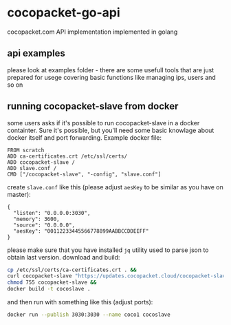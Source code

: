 # cocopacket-go-api
cocopacket.com API implementation implemented in golang

## api examples
please look at examples folder - there are some usefull tools that are just prepared for usege covering basic functions like managing ips, users and so on

## running cocopacket-slave from docker
some users asks if it's possible to run cocopacket-slave in a docker containter. Sure it's possible, but you'll need some basic knowlage about docker itself and port forwarding. Example docker file:

```docker
FROM scratch
ADD ca-certificates.crt /etc/ssl/certs/
ADD cocopacket-slave /
ADD slave.conf /
CMD ["/cocopacket-slave", "-config", "slave.conf"]
```

create `slave.conf` like this (please adjust `aesKey` to be similar as you have on master):
```
{
  "listen": "0.0.0.0:3030",
  "memory": 3600,
  "source": "0.0.0.0",
  "aesKey": "00112233445566778899AABBCCDDEEFF"
}
```

please make sure that you have installed `jq` utility used to parse json to obtain last version. download and build:

```bash
cp /etc/ssl/certs/ca-certificates.crt . &&
curl cocopacket-slave "https://updates.cocopacket.cloud/cocopacket-slave/`curl -s https://updates.cocopacket.cloud/cocopacket-slave/linux-amd64.json  | jq -r .Version`/linux-amd64.gz" | gzip -dc > cocopacket-slave &&
chmod 755 cocopacket-slave &&
docker build -t cocoslave .
```

and then run with something like this (adjust ports):

```bash
docker run --publish 3030:3030 --name coco1 cocoslave

```